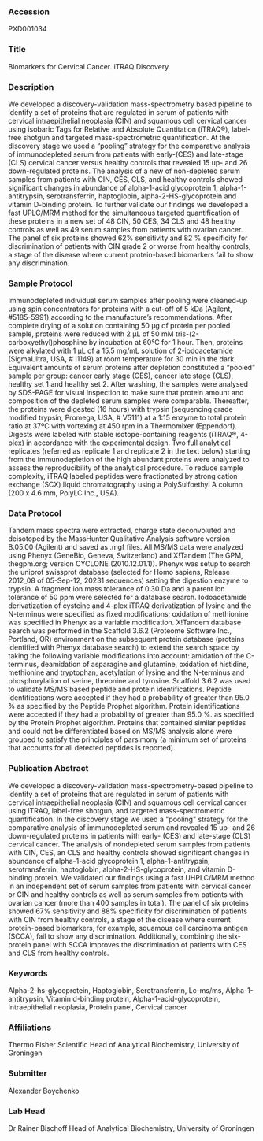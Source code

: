 ### Accession
PXD001034

### Title
Biomarkers for Cervical Cancer. iTRAQ Discovery.

### Description
We developed a discovery-validation mass-spectrometry based pipeline to identify a set of proteins that are regulated in serum of patients with cervical intraepithelial neoplasia (CIN) and squamous cell cervical cancer using isobaric Tags for Relative and Absolute Quantitation (iTRAQ®), label-free shotgun and targeted mass-spectrometric quantification. At the discovery stage we used a “pooling” strategy for the comparative analysis of immunodepleted serum from patients with early-(CES) and late-stage (CLS) cervical cancer versus healthy controls that revealed 15 up- and 26 down-regulated proteins. The analysis of a new of non-depleted serum samples from patients with CIN, CES, CLS, and healthy controls showed significant changes in abundance of alpha-1-acid glycoprotein 1, alpha-1-antitrypsin, serotransferrin, haptoglobin, alpha-2-HS-glycoprotein and vitamin D-binding protein. To further validate our findings we developed a fast UPLC/MRM method for the simultaneous targeted quantification of these proteins in a new set of 48 CIN, 50 CES, 34 CLS and 48 healthy controls as well as 49 serum samples from patients with ovarian cancer. The panel of six proteins showed 62% sensitivity and 82 % specificity for discrimination of patients with CIN grade 2 or worse from healthy controls, a stage of the disease where current protein-based biomarkers fail to show any discrimination.

### Sample Protocol
Immunodepleted individual serum samples after pooling were cleaned-up using spin concentrators for proteins with a cut-off of 5 kDa (Agilent, #5185-5991) according to the manufacture’s recommendations. After complete drying of a solution containing 50 µg of protein per pooled sample, proteins were reduced with 2 µL of 50 mM tris-(2-carboxyethyl)phosphine by incubation at 60°C for 1 hour. Then, proteins were alkylated with 1 µL of a 15.5 mg/mL solution of 2-iodoacetamide (SigmaUltra, USA, # I1149) at room temperature for 30 min in the dark. Equivalent amounts of serum proteins after depletion constituted a “pooled” sample per group: cancer early stage (CES), cancer late stage (CLS), healthy set 1 and healthy set 2. After washing, the samples were analysed by SDS-PAGE for visual inspection to make sure that protein amount and composition of the depleted serum samples were comparable. Thereafter, the proteins were digested (16 hours) with trypsin (sequencing grade modified trypsin, Promega, USA, # V5111) at a 1:15 enzyme to total protein ratio at 37ºC with vortexing at 450 rpm in a Thermomixer (Eppendorf). Digests were labeled with stable isotope-containing reagents (iTRAQ®, 4-plex) in accordance with the experimental design. Two full analytical replicates (referred as replicate 1 and replicate 2 in the text below) starting from the immunodepletion of the high abundant proteins were analyzed to assess the reproducibility of the analytical procedure. To reduce sample complexity, iTRAQ labeled peptides were fractionated by strong cation exchange (SCX) liquid chromatography using a PolySulfoethyl A column (200 x 4.6 mm, PolyLC Inc., USA).

### Data Protocol
Tandem mass spectra were extracted, charge state deconvoluted and deisotoped by the MassHunter Qualitative Analysis software version B.05.00 (Agilent) and saved as .mgf files. All MS/MS data were analyzed using Phenyx (GeneBio, Geneva, Switzerland) and X!Tandem (The GPM, thegpm.org; version CYCLONE (2010.12.01.1)). Phenyx was setup to search the uniprot swissprot database (selected for Homo sapiens, Release 2012_08 of 05-Sep-12, 20231 sequences) setting the digestion enzyme to trypsin. A fragment ion mass tolerance of 0.30 Da and a parent ion tolerance of 50 ppm were selected for a database search. Iodoacetamide derivatization of cysteine and 4-plex iTRAQ derivatization  of lysine and the N-terminus were specified as fixed modifications; oxidation of methionine was specified in Phenyx as a variable modification. X!Tandem database search was performed in the Scaffold 3.6.2 (Proteome Software Inc., Portland, OR) environment on the subsequent protein database (proteins identified with Phenyx database search) to extend the search space by taking the following variable modifications into account: amidation of the C-terminus, deamidation of asparagine and glutamine, oxidation of histidine, methionine and tryptophan, acetylation of lysine and the N-terminus and phosphorylation of serine, threonine and tyrosine.  Scaffold 3.6.2 was used to validate MS/MS based peptide and protein identifications. Peptide identifications were accepted if they had a probability of greater than 95.0 % as specified by the Peptide Prophet algorithm. Protein identifications were accepted if they had a probability of greater than 95.0 %. as specified by the Protein Prophet algorithm. Proteins that contained similar peptides and could not be differentiated based on MS/MS analysis alone were grouped to satisfy the principles of parsimony (a minimum set of proteins that accounts for all detected peptides is reported).

### Publication Abstract
We developed a discovery-validation mass-spectrometry-based pipeline to identify a set of proteins that are regulated in serum of patients with cervical intraepithelial neoplasia (CIN) and squamous cell cervical cancer using iTRAQ, label-free shotgun, and targeted mass-spectrometric quantification. In the discovery stage we used a "pooling" strategy for the comparative analysis of immunodepleted serum and revealed 15 up- and 26 down-regulated proteins in patients with early- (CES) and late-stage (CLS) cervical cancer. The analysis of nondepleted serum samples from patients with CIN, CES, an CLS and healthy controls showed significant changes in abundance of alpha-1-acid glycoprotein 1, alpha-1-antitrypsin, serotransferrin, haptoglobin, alpha-2-HS-glycoprotein, and vitamin D-binding protein. We validated our findings using a fast UHPLC/MRM method in an independent set of serum samples from patients with cervical cancer or CIN and healthy controls as well as serum samples from patients with ovarian cancer (more than 400 samples in total). The panel of six proteins showed 67% sensitivity and 88% specificity for discrimination of patients with CIN from healthy controls, a stage of the disease where current protein-based biomarkers, for example, squamous cell carcinoma antigen (SCCA), fail to show any discrimination. Additionally, combining the six-protein panel with SCCA improves the discrimination of patients with CES and CLS from healthy controls.

### Keywords
Alpha-2-hs-glycoprotein, Haptoglobin, Serotransferrin, Lc-ms/ms, Alpha-1-antitrypsin, Vitamin d-binding protein, Alpha-1-acid-glycoprotein, Intraepithelial neoplasia, Protein panel, Cervical cancer

### Affiliations
Thermo Fisher Scientific
Head of Analytical Biochemistry, University of Groningen

### Submitter
Alexander Boychenko

### Lab Head
Dr Rainer Bischoff
Head of Analytical Biochemistry, University of Groningen



